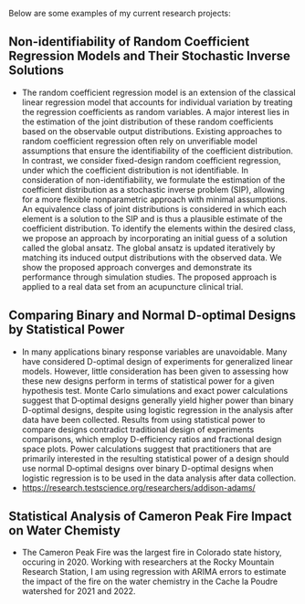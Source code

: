 Below are some examples of my current research projects:

## Non-identifiability of Random Coefficient Regression Models and Their Stochastic Inverse Solutions
- The random coefficient regression model is an extension of the classical linear regression model that accounts for individual variation by treating the regression coefficients as random variables. A major interest lies in the estimation of the joint distribution of these random coefficients based on the observable output distributions. Existing approaches to random coefficient regression often rely on unverifiable model assumptions that ensure the identifiability of the coefficient distribution. In contrast, we consider fixed-design random coefficient regression, under which the coefficient distribution is not identifiable. In consideration of non-identifiability, we formulate the estimation of the coefficient distribution as a stochastic inverse problem (SIP), allowing for a more flexible nonparametric approach with minimal assumptions. An equivalence class of joint distributions is considered in which each element is a solution to the SIP and is thus a plausible estimate of the coefficient distribution. To identify the elements within the desired class, we propose an approach by incorporating an initial guess of a solution called the global ansatz. The global ansatz is updated iteratively by matching its induced output distributions with the observed data. We show the proposed approach converges and demonstrate its performance through simulation studies. The proposed approach is applied to a real data set from an acupuncture clinical trial.
## Comparing Binary and Normal D-optimal Designs by Statistical Power
- In many applications binary response variables are unavoidable.  Many have considered D-optimal design of experiments for generalized linear models.  However, little consideration has been given to assessing how these new designs perform in terms of statistical power for a given hypothesis test.  Monte Carlo simulations and exact power calculations suggest that D‑optimal designs generally yield higher power than binary D-optimal designs, despite using logistic regression in the analysis after data have been collected.  Results from using statistical power to compare designs contradict traditional design of experiments comparisons, which employ D-efficiency ratios and fractional design space plots.  Power calculations suggest that practitioners that are primarily interested in the resulting statistical power of a design should use normal D‑optimal designs over binary D-optimal designs when logistic regression is to be used in the data analysis after data collection.
- https://research.testscience.org/researchers/addison-adams/
## Statistical Analysis of Cameron Peak Fire Impact on Water Chemisty
- The Cameron Peak Fire was the largest fire in Colorado state history, occuring in 2020. Working with researchers at the Rocky Mountain Research Station, I am using regression with ARIMA errors to estimate the impact of the fire on the water chemistry in the Cache la Poudre watershed for 2021 and 2022.


  

